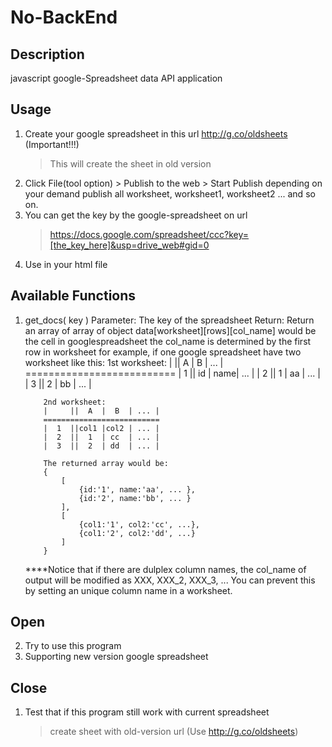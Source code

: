 # No-BackEnd

## Description
javascript google-Spreadsheet data API application

## Usage
1.	Create your google spreadsheet in this url http://g.co/oldsheets (Important!!!)
	> This will create the sheet in old version
2.	Click File(tool option) > Publish to the web > Start Publish
	depending on your demand publish all worksheet, worksheet1, worksheet2 ... and so on.
3.	You can get the key by the google-spreadsheet on url
	> https://docs.google.com/spreadsheet/ccc?key=[the_key_here]&usp=drive_web#gid=0
4.	Use <script src="[path to noBackEnd.js]"></script> in your html file

## Available Functions
1.	get_docs( key )
	Parameter: The key of the spreadsheet
	Return: Return an array of array of object
			data[worksheet][rows][col_name] would be the cell in googlespreadsheet
			the col_name is determined by the first row in worksheet
			for example, if one google spreadsheet have two worksheet like this:
			1st worksheet:
			|     ||  A  |  B  | ... |
			==========================
			|  1  ||  id | name| ... |
			|  2  ||  1  | aa  | ... |
			|  3  ||  2  | bb  | ... |

			2nd worksheet:
			|     ||  A  |  B  | ... |
			==========================
			|  1  ||col1 |col2 | ... |
			|  2  ||  1  | cc  | ... |
			|  3  ||  2  | dd  | ... |

			The returned array would be:
			{
				[
					{id:'1', name:'aa', ... },
					{id:'2', name:'bb', ... }
				],
				[
					{col1:'1', col2:'cc', ...},
					{col1:'2', col2:'dd', ...}
				]
			}
	****Notice that if there are dulplex column names, the col_name of output will be modified as XXX, XXX_2, XXX_3, ... 
		You can prevent this by setting an unique column name in a worksheet. 
## Open
2.  Try to use this program
3.  Supporting new version google spreadsheet

## Close
1.	Test that if this program still work with current spreadsheet
	> create sheet with old-version url (Use http://g.co/oldsheets)

<!--
vi:ts=4:st=4:nowrap
-->
